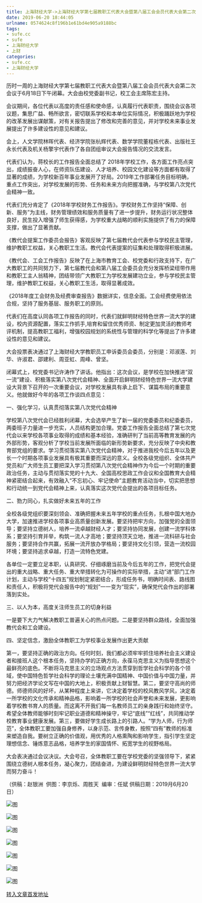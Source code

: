```yaml
---
title: 上海财经大学->上海财经大学第七届教职工代表大会暨第八届工会会员代表大会第二次会议闭幕 | sufe.cc
date: 2019-06-20 18:44:05
urlname: 0574624c8f196b1e61bd4e905a9188bc
tags: 
- sufe.cc
- sufe
- 上海财经大学
- 上财
categories:
- sufe.cc
- 上海财经大学
---
```



历时一周的上海财经大学第七届教职工代表大会暨第八届工会会员代表大会第二次会议于6月18日下午闭幕。大会由校党委副书记，校工会主席陈宏主持。

会议期间，各位代表以高度的责任感和使命感，认真履行代表职责，围绕会议各项议题，集思广益、畅所欲言，密切联系学校和本单位实际情况，积极踊跃地为学校的改革发展出谋献策，对有关报告提出了修改和完善的意见，并对学校未来事业发展提出了许多建设性的意见和建议。

会上，人文学院林晖代表、经济学院张杭辉代表、数学学院董程栋代表、出版社王永长代表及机关杨擎宇代表作了各自团组审议大会报告情况的交流发言。

代表们认为，蒋校长的工作报告全面总结了 2018年学校工作，各方面工作亮点突出，成绩振奋人心，在师资队伍建设、人才培养、校园文化建设等方面都有取得了显著的成绩，为学校新百年事业发展开了好局。2019年工作部署任务目标明确，重点工作突出，对学校发展的形势、任务和未来方向把握准确，与学校第八次党代会精神一致。

代表们充分肯定了《2018年学校财务工作报告》。学校财务工作坚持“保障、创新、服务”为主线，财务管理绩效和服务质量有了进一步提升，财务运行状况整体良好，民生投入增强了师生获得感，为学校重大战略的顺利实施提供了有力的保障支撑，做出了显著贡献。

《教代会提案工作委员会报告》客观反映了第七届教代会代表参与学校民主管理，维护教职工权益，关心教职工生活。教代会代表提案的征集和处理取得积极进展。

《教代会、工会工作报告》反映了在上海市教育工会、校党委和行政支持下，在广大教职工的共同努力下，第七届教代会和第八届工会委员会充分发挥桥梁纽带作用和教职工主人翁精神，团结带领广大教职工为学校发展建功立业，参与学校民主管理，维护教职工权益，关心教职工生活，取得显著成效。

《2018年度工会财务及经费审查报告》数据详实，信息全面。工会经费使用依法合规，坚持了服务基层、服务职工的原则。

代表们在高度认同各项工作报告的同时，代表们就鲜明财经特色世界一流大学的建设，校内资源配置，落实工作抓手,培育和留住优秀师资、制定更加灵活的教师考评机制，提高教职工福利，增强校园规划的系统性与管理的科学化等提出了许多建设性的意见和建议。

大会投票表决通过了上海财经大学教职员工申诉委员会委员，分别是：邓淑莲、刘华、许淑君、邵建利、周亚虹、周峰、曾坚。

闭幕式上，校党委书记许涛作了讲话。他指出：这次会议，是学校在加快推进“双一流”建设、积极落实第八次党代会精神、全面开启鲜明财经特色世界一流大学建设大背景下召开的一次重要会议，对学校发展具有承上启下、谋篇布局的重要意义。他就做好今年的各项工作谈四点意见：

一、强化学习，认真贯彻落实第八次党代会精神

学校第八次党代会已经胜利闭幕，大会选举产生了新一届的党委委员和纪委委员，两委班子力量进一步充实，人员结构更加合理。党委工作报告全面总结了第七次党代会以来学校各项事业取得的成绩和基本经验，准确研判了当前高等教育发展的内外部形势，客观分析了学校当前发展所面临的新形势新要求，充分反映了中央和教育部党组的要求。学习贯彻落实第八次党代会精神，对于推进我校今后五年以及更长一个时期各项事业发展具有极其重要而深远的意义。全校各级党组织、全体共产党员和广大师生员工要把深入学习贯彻第八次党代会精神作为今后一个时期的重要政治任务，主动与贯彻落实党的十九大、全国高校思政工作会议和全国教育大会精神紧密结合起来，有效融入“不忘初心、牢记使命”主题教育活动当中，切实把思想和行动统一到党代会精神上来，认真落实这次党代会提出的各项目标任务。

二、勠力同心，扎实做好未来五年的工作

全校各级党组织要深刻领会、准确把握未来五年学校的重点任务，扎根中国大地办大学，加速推进学校各项事业高质量创新发展。要坚持把牢方向，加强党的全面领导；要坚持立德树人，培养一流卓越财经人才；要坚持协同发展，创建一流学科体系；要坚持引育并举，构筑一流人才高地；要坚持顶天立地，推进一流科研与社会服务；要坚持合作共赢，拓展一流开放办学格局；要坚持文化引领，营造一流校园环境；要坚持追求卓越，打造一流特色党建。

各单位一定要立足本职，认真研究、仔细琢磨当前及今后五年的工作，把党代会提出的重大战略、重大任务、重大举措转化为可操作的实际举措，主动“进”部门工作计划，主动与学校“十四五”规划制定紧密结合，形成任务书，明确时间表、路线图和责任人，积极将党代会报告中的“规划”一一变为“现实”，确保党代会作出的部署落到实处。

三、以人为本，高度关注师生员工的切身利益

一是要下大力气解决教职工普遍关心的热点问题。二是要坚持群众路线，全面加强教代会和工会建设。

四、坚定信念，激励全体教职工为学校事业发展作出更大贡献

第一，要坚持正确的政治方向。任何时刻，我们都必须牢牢抓住培养社会主义建设者和接班人这个根本任务，坚持办学的正确方向，永葆马克思主义为指导思想这个最鲜亮的底色。不断将马克思主义的立场观点方法贯穿到哲学社会科学的各个领域，使中国特色哲学社会科学的理论土壤充满中国精神、中国价值与中国力量，并努力把经济学论文写在中国的大地上，积极贡献上财智慧。第二，要坚守高尚的师德。师德师风的好坏，从某种程度上来讲，它决定着学校的校风教风学风，决定着一所学校的文化传承和精神品格，影响着一所学校的社会声誉和未来发展，更影响着学校教书育人的质量。而这离不开我们每一名教师员工的亲身践行和始终坚守。希望全体教师能够时刻牢记职业道德和精神操守，牢记“底线”“红线”，共同推动学校教育事业健康发展。第三，要做好学生成长路上的引路人。“学为人师，行为师范”，全体教职工要加强自身修养，以身示范、言传身教，按照“四有”教师的标准来塑造自我。要树立正确的价值观，用优秀的人格熏陶和影响学生，指引学生坚定理想信念、锤炼意志品格，培养学生的家国情怀、拓宽学生的视野格局。

大会表决通过会议决议。大会号召，全体教职工要在学校党委的坚强领导下，紧紧围绕立德树人根本任务，凝心聚力，团结奋进，为建设鲜明财经特色世界一流大学而努力奋斗！

（供稿：赵银洲  供图：李京烁、周胜天  编审：任斌 供稿日期：2019月6月20日）



![图](http://news.sufe.edu.cn/_upload/article/images/76/c7/d0772f56411faabec5e360831942/9083ac94-fa03-4b19-9ac1-d2f983ebb34b.png)

![图](http://news.sufe.edu.cn/_upload/article/images/76/c7/d0772f56411faabec5e360831942/fc214db3-c0f3-4c54-a2b6-6f44871df1db.png)

![图](http://news.sufe.edu.cn/_upload/article/images/76/c7/d0772f56411faabec5e360831942/e9df3001-084e-4487-a97a-cc60873fcbaf.png)

![图](http://news.sufe.edu.cn/_upload/article/images/76/c7/d0772f56411faabec5e360831942/463c18d7-0c89-42f6-9507-8c3b47af75b9.png)

![图](http://news.sufe.edu.cn/_upload/article/images/76/c7/d0772f56411faabec5e360831942/86ffdb6a-192e-4025-968c-0c9d41d3d15b.png)

![图](http://news.sufe.edu.cn/_upload/article/images/76/c7/d0772f56411faabec5e360831942/7ce4cf59-d96e-421f-995d-c76e763e2550.png)

![图](http://news.sufe.edu.cn/_upload/article/images/76/c7/d0772f56411faabec5e360831942/af03e21a-efee-4599-b78b-c73656848c7e.png)

[转入文章首发地址](http://news.sufe.edu.cn/da/3e/c179a121406/page.htm)